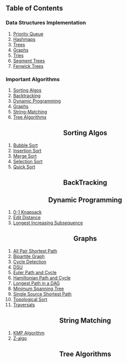 ## Table of Contents

### Data Structures Implementation

1. [Priority Queue](https://github.com/Manvityagi/Data-Structures-and-Algorithms/blob/master/DS%20implementations/PRIORITY_QUEUES/)
2. [Hashmaps](https://github.com/Manvityagi/Data-Structures-and-Algorithms/blob/master/DS%20implementations/HASHMAPS/)
3. [Trees](https://github.com/Manvityagi/Data-Structures-and-Algorithms/blob/master/DS%20implementations/TREES)
4. [Graphs](https://github.com/Manvityagi/Data-Structures-and-Algorithms/blob/master/DS%20implementations/GRAPHS/)
5. [Tries](https://github.com/Manvityagi/Data-Structures-and-Algorithms/blob/master/DS%20implementations/TRIES/)
6. [Segment Trees](https://github.com/Manvityagi/Data-Structures-and-Algorithms/blob/master/DS%20implementations/FENWICK%20TREES/)
7. [Fenwick Trees](https://github.com/Manvityagi/Data-Structures-and-Algorithms/tree/master/DS%20implementations/FENWICK%20TREES)

### Important Algorithms

1. [Sorting Algos](#Sorting-Algos)
2. [Backtracking](#BackTracking)
3. [Dynamic Programming](#Dynamic-Programming)
4. [Graphs](#Graphs)
5. [String-Matching](#String-Matching)
6. [Tree Algorithms](#Tree-Algorithms)

<h2 align="center">Sorting Algos</h2>

1. [Bubble Sort](https://github.com/Manvityagi/Data-Structures-and-Algorithms/blob/master/Algorithms/Sorting/bubbleSort.cpp)
2. [Insertion Sort](https://github.com/Manvityagi/Data-Structures-and-Algorithms/blob/master/Algorithms/Sorting/insertionSort.cpp)
3. [Merge Sort](https://github.com/Manvityagi/Data-Structures-and-Algorithms/blob/master/Algorithms/Sorting/mergeSort.cpp)
4. [Selection Sort](https://github.com/Manvityagi/Data-Structures-and-Algorithms/blob/master/Algorithms/Sorting/selectionSort.cpp)
5. [Quick Sort](https://github.com/Manvityagi/Data-Structures-and-Algorithms/blob/master/Algorithms/Sorting/quickSort.cpp)

<h2 align="center">BackTracking</h2>

<h2 align="center">Dynamic Programming</h2>

1. [0-1 Knapsack](<https://github.com/Manvityagi/Data-Structures-and-Algorithms/blob/master/Algorithms/Dynamic%20Programming/0-1Knapsack(DP).cpp>)
2. [Edit Distance](<https://github.com/Manvityagi/Data-Structures-and-Algorithms/blob/master/Algorithms/Dynamic%20Programming/EditDistance(DP).cpp>)
3. [Longest Increasing Subsequence](<https://github.com/Manvityagi/Data-Structures-and-Algorithms/blob/master/Algorithms/Dynamic%20Programming/LongestIncSubsequence(DP).cpp>)

<h2 align="center">Graphs</h2> 

1. [All Pair Shortest Path ]()
2. [Bipartite Graph]()
3. [Cycle Detection ]()
4. [DSU]()
5. [Euler Path and Cycle]()
6. [Hamiltonian Path and Cycle]()
7. [Longest Path in a DAG]()
8. [Minimum Spanning Tree]()
9. [Single Source Shortest Path]()
10. [Topological Sort]()
11. [Traversals]()

<h2 align="center">String Matching</h2> 

1. [KMP Algorithm]()
2. [Z-algo]()

<h2 align="center">Tree Algorithms</h2>
